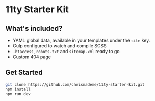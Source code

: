 # 11ty Starter Kit

## What's included?

-   YAML global data, available in your templates under the `site` key.
-   Gulp configured to watch and compile SCSS
-   `.htaccess`, `robots.txt` and `sitemap.xml` ready to go
-   Custom 404 page

## Get Started

```bash
git clone https://github.com/chrismademe/11ty-starter-kit.git
npm install
npm run dev
```
